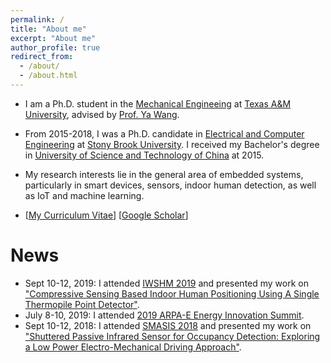 ```yaml
---
permalink: /
title: "About me"
excerpt: "About me"
author_profile: true
redirect_from: 
  - /about/
  - /about.html
---
```


* I am a Ph.D. student in the [Mechanical Engineeing](https://engineering.tamu.edu/mechanical/index.html) at [Texas A&M University](https://www.tamu.edu/), advised by [Prof. Ya Wang](https://engineering.tamu.edu/mechanical/profiles/wang-ya.html).

* From 2015-2018, I was a Ph.D. candidate in [Electrical and Computer Engineering](https://www.stonybrook.edu/electrical/) at [Stony Brook University](https://www.stonybrook.edu/). I received my Bachelor's degree in [University of Science and Technology of China](https://en.ustc.edu.cn/) at 2015. 

* My research interests lie in the general area of embedded systems, particularly in smart devices, sensors, indoor human detection, as well as IoT and machine learning.

* [[My Curriculum Vitae](http://libowu.com/files/Resume.pdf)]
[[Google Scholar](https://scholar.google.com/citations?user=UbxNphYAAAAJ&hl=en&authuser=1)]

News
======
* Sept 10-12, 2019: I attended [IWSHM 2019](http://web.stanford.edu/group/sacl/workshop/IWSHM2019/index.html) and presented my work on ["Compressive Sensing Based Indoor Human Positioning Using A Single Thermopile Point Detector"](http://libowu.com/files/IWSHM2019.pdf).
* July 8-10, 2019: I attended [2019 ARPA-E Energy Innovation Summit](https://www.arpae-summit.com/).
* Sept 10-12, 2018: I attended [SMASIS 2018](https://event.asme.org/SMASIS) and presented my work on ["Shuttered Passive Infrared Sensor for Occupancy Detection: Exploring a Low Power Electro-Mechanical Driving Approach"](http://libowu.com/files/SMASIS2018.pdf).


